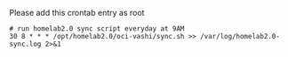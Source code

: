 Please add this crontab entry as root

```shell
# run homelab2.0 sync script everyday at 9AM
30 8 * * * /opt/homelab2.0/oci-vashi/sync.sh >> /var/log/homelab2.0-sync.log 2>&1
```
